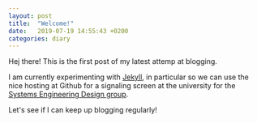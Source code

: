 ```yaml
---
layout: post
title:  "Welcome!"
date:   2019-07-19 14:55:43 +0200
categories: diary
---
```


Hej there! This is the first post of my latest attemp at blogging.

I am currently experimenting with [Jekyll](https://github.com/jekyll/jekyll), in particular so we can use the nice hosting at Github for a signaling screen at the university for the [Systems Engineering Design group](https://www.chalmers.se/en/departments/ims/research/product-development/Pages/systems-engineering-design.aspx).

Let's see if I can keep up blogging regularly!